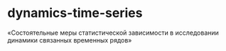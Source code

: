 # dynamics-time-series
«Состоятельные меры статистической зависимости в исследовании динамики связанных временных рядов»
